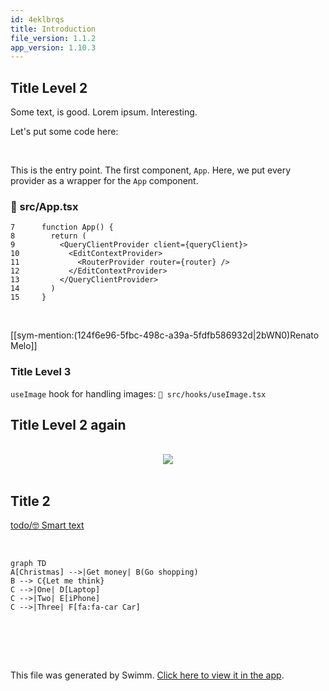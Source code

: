 ```yaml
---
id: 4eklbrqs
title: Introduction
file_version: 1.1.2
app_version: 1.10.3
---
```


## Title Level 2

Some text, is good. Lorem ipsum. Interesting.

Let's put some code here:

<br/>

This is the entry point. The first component, `App`<swm-token data-swm-token=":src/App.tsx:7:2:2:`function App() {`"/>. Here, we put every provider as a wrapper for the `App`<swm-token data-swm-token=":src/App.tsx:7:2:2:`function App() {`"/> component.
<!-- NOTE-swimm-snippet: the lines below link your snippet to Swimm -->
### 📄 src/App.tsx
```tsx
7      function App() {
8        return (
9          <QueryClientProvider client={queryClient}>
10           <EditContextProvider>
11             <RouterProvider router={router} />
12           </EditContextProvider>
13         </QueryClientProvider>
14       )
15     }
```

<br/>

[[sym-mention:(124f6e96-5fbc-498c-a39a-5fdfb586932d|2bWN0)Renato Melo]]

### Title Level 3

`useImage`<swm-token data-swm-token=":src/hooks/useImage.tsx:6:2:2:`const useImage = (props: ImageProps) =&gt; {`"/> hook for handling images: `📄 src/hooks/useImage.tsx`

## Title Level 2 again

<br/>

<div align="center"><img src="https://firebasestorage.googleapis.com/v0/b/swimmio-content/o/repositories%2FZ2l0aHViJTNBJTNBbWlzc2N1cGNha2UtY2xpZW50JTNBJTNBcmVuYXRvYW0%3D%2Fa2fc9ca9-e313-42c4-82ba-1b624a2ed325.png?alt=media&token=2e21bc18-0183-4561-b689-e97517b5c2bc" style="width:'25%'"/></div>

<br/>

## Title 2

[todo/🤓 Smart text](https://app.swimm.io/repos/dummy-repo/docs/fpz6g)

<br/>

<!--MERMAID {width:100}-->
```mermaid
graph TD
A[Christmas] -->|Get money| B(Go shopping)
B --> C{Let me think}
C -->|One| D[Laptop]
C -->|Two| E[iPhone]
C -->|Three| F[fa:fa-car Car]


```
<!--MCONTENT {content: "graph TD<br/>\nA\\[Christmas\\] \\-\\-\\>|Get money| B(Go shopping)<br/>\nB \\-\\-\\> C{Let me think}<br/>\nC \\-\\-\\>|One| D\\[Laptop\\]<br/>\nC \\-\\-\\>|Two| E\\[iPhone\\]<br/>\nC \\-\\-\\>|Three| F\\[fa:fa-car Car\\]<br/>\n\n<br/>"} --->

<br/>

<br/>

<br/>

This file was generated by Swimm. [Click here to view it in the app](https://app.swimm.io/repos/Z2l0aHViJTNBJTNBbWlzc2N1cGNha2UtY2xpZW50JTNBJTNBcmVuYXRvYW0=/docs/4eklbrqs).
